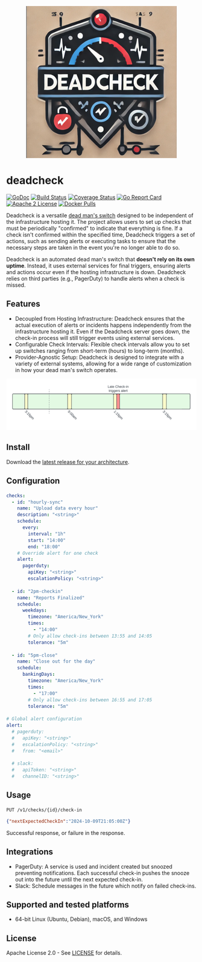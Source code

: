 <p align="center">
  <img src="./docs/images/logo2.png" alt="Deadcheck Logo" />
</p>

# deadcheck

[![GoDoc](https://godoc.org/github.com/adamdecaf/deadcheck?status.svg)](https://godoc.org/github.com/adamdecaf/deadcheck)
[![Build Status](https://github.com/adamdecaf/deadcheck/workflows/Go/badge.svg)](https://github.com/adamdecaf/deadcheck/actions)
[![Coverage Status](https://codecov.io/gh/adamdecaf/deadcheck/branch/master/graph/badge.svg)](https://codecov.io/gh/adamdecaf/deadcheck)
[![Go Report Card](https://goreportcard.com/badge/github.com/adamdecaf/deadcheck)](https://goreportcard.com/report/github.com/adamdecaf/deadcheck)
[![Apache 2 License](https://img.shields.io/badge/license-Apache2-blue.svg)](https://raw.githubusercontent.com/adamdecaf/deadcheck/master/LICENSE)
[![Docker Pulls](https://img.shields.io/docker/pulls/adamdecaf/deadcheck)](https://hub.docker.com/r/adamdecaf/deadcheck)


Deadcheck is a versatile [dead man's switch](https://en.wikipedia.org/wiki/Dead_man's_switch) designed to be independent of the infrastructure hosting it. The project allows users to set up checks that must be periodically "confirmed" to indicate that everything is fine. If a check isn't confirmed within the specified time, Deadcheck triggers a set of actions, such as sending alerts or executing tasks to ensure that the necessary steps are taken in the event you're no longer able to do so.

Deadcheck is an automated dead man's switch that **doesn't rely on its own uptime**. Instead, it uses external services for final triggers, ensuring alerts and actions occur even if the hosting infrastructure is down. Deadcheck relies on third parties (e.g., PagerDuty) to handle alerts when a check is missed.

## Features

- Decoupled from Hosting Infrastructure: Deadcheck ensures that the actual execution of alerts or incidents happens independently from the infrastructure hosting it. Even if the Deadcheck server goes down, the check-in process will still trigger events using external services.
- Configurable Check Intervals: Flexible check intervals allow you to set up switches ranging from short-term (hours) to long-term (months).
- Provider-Agnostic Setup: Deadcheck is designed to integrate with a variety of external systems, allowing for a wide range of customization in how your dead man's switch operates.

![](docs/images/timeline.png)

## Install

Download the [latest release for your architecture](https://github.com/adamdecaf/deadcheck/releases/latest).

## Configuration
```yaml
checks:
  - id: "hourly-sync"
    name: "Upload data every hour"
    description: "<string>"
    schedule:
      every:
        interval: "1h"
        start: "14:00"
        end: "18:00"
    # Override alert for one check
    alert:
      pagerduty:
        apiKey: "<string>"
        escalationPolicy: "<string>"

  - id: "2pm-checkin"
    name: "Reports Finalized"
    schedule:
      weekdays:
        timezone: "America/New_York"
        times:
          - "14:00"
        # Only allow check-ins between 13:55 and 14:05
        tolerance: "5m"

  - id: "5pm-close"
    name: "Close out for the day"
    schedule:
      bankingDays:
        timezone: "America/New_York"
        times:
          - "17:00"
        # Only allow check-ins between 16:55 and 17:05
        tolerance: "5m"

# Global alert configuration
alert:
  # pagerduty:
  #   apiKey: "<string>"
  #   escalationPolicy: "<string>"
  #   from: "<email>"

  # slack:
  #   apiToken: "<string>"
  #   channelID: "<string>"
```


## Usage

```
PUT /v1/checks/{id}/check-in
```
```json
{"nextExpectedCheckIn":"2024-10-09T21:05:00Z"}
```

Successful response, or failure in the response.

## Integrations

- PagerDuty: A service is used and incident created but snoozed preventing notifications. Each successful check-in pushes the snooze out into the future until the next expected check-in.
- Slack: Schedule messages in the future which notify on failed check-ins.

## Supported and tested platforms

- 64-bit Linux (Ubuntu, Debian), macOS, and Windows

## License

Apache License 2.0 - See [LICENSE](LICENSE) for details.
